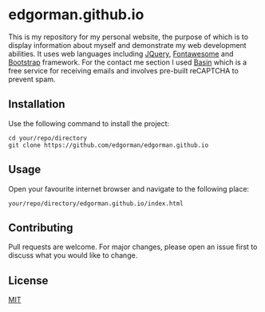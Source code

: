 # edgorman.github.io

This is my repository for my personal website, the purpose of which is to display information about myself and demonstrate my web development abilities. It uses web languages including [JQuery](https://jquery.com/), [Fontawesome](https://fontawesome.com/) and [Bootstrap](https://getbootstrap.com/) framework. For the contact me section I used [Basin](https://usebasin.com/) which is a free service for receiving emails and involves pre-built reCAPTCHA to prevent spam.

## Installation
Use the following command to install the project:
```
cd your/repo/directory
git clone https://github.com/edgorman/edgorman.github.io
```

## Usage
Open your favourite internet browser and navigate to the following place:
```
your/repo/directory/edgorman.github.io/index.html
```

## Contributing
Pull requests are welcome. For major changes, please open an issue first to discuss what you would like to change.

## License
[MIT](https://choosealicense.com/licenses/mit/)
